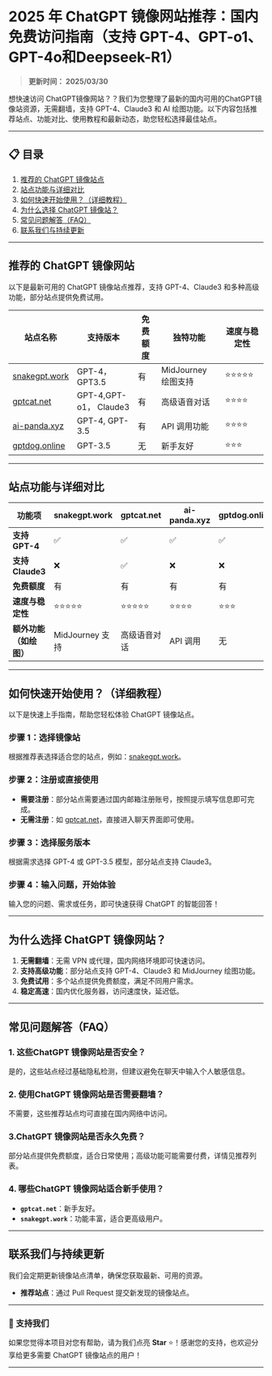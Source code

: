 # 2025 年 ChatGPT 镜像网站推荐：国内免费访问指南（支持 GPT-4、GPT-o1、GPT-4o和Deepseek-R1）

> **更新时间： 2025/03/30**  

想快速访问 ChatGPT镜像网站？？我们为您整理了最新的国内可用的ChatGPT镜像站资源，无需翻墙，支持 GPT-4、Claude3 和 AI 绘图功能。以下内容包括推荐站点、功能对比、使用教程和最新动态，助您轻松选择最佳站点。

---

## 📋 目录
1. [推荐的 ChatGPT 镜像站点](#推荐的-chatgpt-镜像站点)
2. [站点功能与详细对比](#站点功能与详细对比)
3. [如何快速开始使用？（详细教程）](#如何快速开始使用详细教程)
4. [为什么选择 ChatGPT 镜像站？](#为什么选择-chatgpt-镜像站)
5. [常见问题解答（FAQ）](#常见问题解答faq)
6. [联系我们与持续更新](#联系我们与持续更新)

---

## 推荐的 ChatGPT 镜像网站

以下是最新可用的 ChatGPT 镜像站点推荐，支持 GPT-4、Claude3 和多种高级功能，部分站点提供免费试用。

| **站点名称**       | **支持版本**         | **免费额度** | **独特功能**         | **速度与稳定性** |
|--------------------|---------------------|-------------|---------------------|-----------------|
| [snakegpt.work](https://snakegpt.work) | GPT-4，GPT3.5 | 有           | MidJourney 绘图支持  | ⭐⭐⭐⭐⭐          |
| [gptcat.net](https://gptcat.net)      | GPT-4,GPT-o1， Claude3  | 有     | 高级语音对话         | ⭐⭐⭐⭐           |
| [ai-panda.xyz](https://gptpanda.net/login?invite_code=34137c47)  | GPT-4, GPT-3.5  | 有           | API 调用功能         | ⭐⭐⭐⭐           |
| [gptdog.online](https://gptdog.online) | GPT-3.5         | 无           | 新手友好    | ⭐⭐⭐            |

---

## 站点功能与详细对比

| **功能项**             | **snakegpt.work**  | **gptcat.net**      | **ai-panda.xyz**   | **gptdog.online**  |
|------------------------|--------------------|---------------------|--------------------|--------------------|
| **支持 GPT-4**         | ✅                 | ✅                   | ✅                 | ✅                 |
| **支持 Claude3**       | ❌                 | ✅                   | ❌                 | ❌                 |
| **免费额度**           | 有                 | 有                | 有                 | 有                 |
| **速度与稳定性**       | ⭐⭐⭐⭐⭐             | ⭐⭐⭐⭐⭐                | ⭐⭐⭐⭐              | ⭐⭐⭐              |
| **额外功能（如绘图）** | MidJourney 支持    | 高级语音对话        | API 调用           | 无                 |

---

## 如何快速开始使用？（详细教程）

以下是快速上手指南，帮助您轻松体验 ChatGPT 镜像站点。

### 步骤 1：选择镜像站
根据推荐表选择适合您的站点，例如：[snakegpt.work](https://snakegpt.work)。

### 步骤 2：注册或直接使用
- **需要注册**：部分站点需要通过国内邮箱注册账号，按照提示填写信息即可完成。
- **无需注册**：如 [gptcat.net](https://gptcat.net)，直接进入聊天界面即可使用。

### 步骤 3：选择服务版本
根据需求选择 GPT-4 或 GPT-3.5 模型，部分站点支持 Claude3。

### 步骤 4：输入问题，开始体验
输入您的问题、需求或任务，即可快速获得 ChatGPT 的智能回答！

---

## 为什么选择 ChatGPT 镜像网站？

1. **无需翻墙**：无需 VPN 或代理，国内网络环境即可快速访问。
2. **支持高级功能**：部分站点支持 GPT-4、Claude3 和 MidJourney 绘图功能。
3. **免费试用**：多个站点提供免费额度，满足不同用户需求。
4. **稳定高速**：国内优化服务器，访问速度快，延迟低。

---

## 常见问题解答（FAQ）

### 1. 这些ChatGPT 镜像网站是否安全？
是的，这些站点经过基础隐私检测，但建议避免在聊天中输入个人敏感信息。

### 2. 使用ChatGPT 镜像网站是否需要翻墙？
不需要，这些推荐站点均可直接在国内网络中访问。

### 3.ChatGPT 镜像网站是否永久免费？
部分站点提供免费额度，适合日常使用；高级功能可能需要付费，详情见推荐列表。

### 4. 哪些ChatGPT 镜像网站适合新手使用？
- **`gptcat.net`**：新手友好。
- **`snakegpt.work`**：功能丰富，适合更高级用户。

---

## 联系我们与持续更新

我们会定期更新镜像站点清单，确保您获取最新、可用的资源。

- **推荐站点**：通过 Pull Request 提交新发现的镜像站点。

---

### 🌟 支持我们

如果您觉得本项目对您有帮助，请为我们点亮 **Star** ⭐！感谢您的支持，也欢迎分享给更多需要 ChatGPT 镜像站点的用户！

--- 
                                                                                                                                                                                                                                                
                                                                   